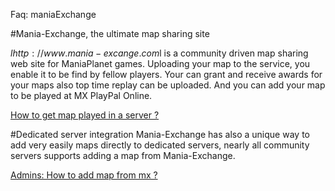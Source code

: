 ﻿Faq: maniaExchange

#Mania-Exchange, the ultimate map sharing site

$lhttp://www.mania-excange.com$l is a community driven map sharing web site for ManiaPlanet games.
Uploading your map to the service, you enable it to be find by fellow players.
Your can grant and receive awards for your maps also top time replay can be 
uploaded. And you can add your map to be played at MX PlayPal Online. 

[How to get map played in a server ?](mx_upload.md)<br>

#Dedicated server integration
Mania-Exchange has also a unique way to add very easily maps directly to dedicated servers,
nearly all community servers supports adding a map from Mania-Exchange.

[Admins: How to add map from mx ?](admin_mx.md)<br>
